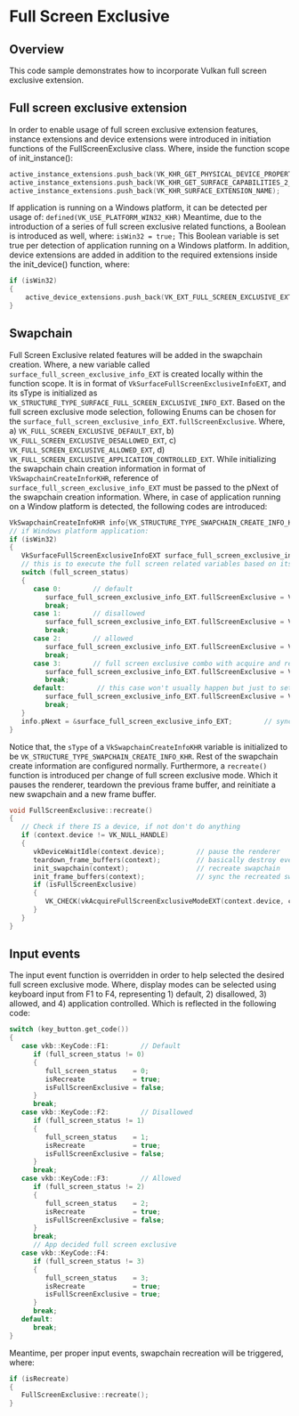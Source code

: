 <!--
- Copyright (c) 2022, Holochip Corporation
-
- SPDX-License-Identifier: Apache-2.0
-
- Licensed under the Apache License, Version 2.0 the "License";
- you may not use this file except in compliance with the License.
- You may obtain a copy of the License at
-
-     http://www.apache.org/licenses/LICENSE-2.0
-
- Unless required by applicable law or agreed to in writing, software
- distributed under the License is distributed on an "AS IS" BASIS,
- WITHOUT WARRANTIES OR CONDITIONS OF ANY KIND, either express or implied.
- See the License for the specific language governing permissions and
- limitations under the License.
-
-->

# Full Screen Exclusive
## Overview
This code sample demonstrates how to incorporate Vulkan full screen exclusive extension.
## Full screen exclusive extension
In order to enable usage of full screen exclusive extension features, instance extensions and device extensions were introduced in initiation functions of the FullScreenExclusive class. Where, inside the function scope of init_instance():
```cpp
active_instance_extensions.push_back(VK_KHR_GET_PHYSICAL_DEVICE_PROPERTIES_2_EXTENSION_NAME);
active_instance_extensions.push_back(VK_KHR_GET_SURFACE_CAPABILITIES_2_EXTENSION_NAME);
active_instance_extensions.push_back(VK_KHR_SURFACE_EXTENSION_NAME);
```
If application is running on a Windows platform, it can be detected per usage of:
```defined(VK_USE_PLATFORM_WIN32_KHR)```
Meantime, due to the introduction of a series of full screen exclusive related functions, a Boolean is introduced as well, where:
```isWin32 = true;```
This Boolean variable is set true per detection of application running on a Windows platform. In addition, device extensions are added in addition to the required extensions inside the init_device() function, where:
```cpp
if (isWin32)
{   
    active_device_extensions.push_back(VK_EXT_FULL_SCREEN_EXCLUSIVE_EXTENSION_NAME);
}
```
## Swapchain
Full Screen Exclusive related features will be added in the swapchain creation. Where, a new variable called ```surface_full_screen_exclusive_info_EXT``` is created locally within  the function scope. It is in format of ```VkSurfaceFullScreenExclusiveInfoEXT```, and its sType is initialized as ```VK_STRUCTURE_TYPE_SURFACE_FULL_SCREEN_EXCLUSIVE_INFO_EXT```.
Based on the full screen exclusive mode selection, following Enums can be chosen for the ```surface_full_screen_exclusive_info_EXT.fullScreenExclusive```. Where, a) ```VK_FULL_SCREEN_EXCLUSIVE_DEFAULT_EXT```, b) ```VK_FULL_SCREEN_EXCLUSIVE_DESALLOWED_EXT```, c) ```VK_FULL_SCREEN_EXCLUSIVE_ALLOWED_EXT```, d) ```VK_FULL_SCREEN_EXCLUSIVE_APPLICATION_CONTROLLED_EXT```.
While initializing the swapchain chain creation information in format of ```VkSwapchainCreateInforKHR```, reference of ```surface_full_screen_exclusive_info_EXT``` must be passed to the pNext of the swapchain creation information. Where, in case of application running on a Window platform is detected, the following codes are introduced: 
```cpp
VkSwapchainCreateInfoKHR info{VK_STRUCTURE_TYPE_SWAPCHAIN_CREATE_INFO_KHR};        // initialize the swapchain create info without adding pNext info
// if Windows platform application:
if (isWin32)
{
   VkSurfaceFullScreenExclusiveInfoEXT surface_full_screen_exclusive_info_EXT{VK_STRUCTURE_TYPE_SURFACE_FULL_SCREEN_EXCLUSIVE_INFO_EXT};
   // this is to execute the full screen related variables based on its chosen status
   switch (full_screen_status)
   {
      case 0:        // default
         surface_full_screen_exclusive_info_EXT.fullScreenExclusive = VK_FULL_SCREEN_EXCLUSIVE_DEFAULT_EXT;
         break;
      case 1:        // disallowed
         surface_full_screen_exclusive_info_EXT.fullScreenExclusive = VK_FULL_SCREEN_EXCLUSIVE_DISALLOWED_EXT;
         break;
      case 2:        // allowed
         surface_full_screen_exclusive_info_EXT.fullScreenExclusive = VK_FULL_SCREEN_EXCLUSIVE_ALLOWED_EXT;
         break;
      case 3:        // full screen exclusive combo with acquire and release
         surface_full_screen_exclusive_info_EXT.fullScreenExclusive = VK_FULL_SCREEN_EXCLUSIVE_APPLICATION_CONTROLLED_EXT;
         break;
      default:        // this case won't usually happen but just to set everything to be default just in case
         surface_full_screen_exclusive_info_EXT.fullScreenExclusive = VK_FULL_SCREEN_EXCLUSIVE_DEFAULT_EXT;
         break;
   }
   info.pNext = &surface_full_screen_exclusive_info_EXT;        // syncing the full screen exclusive info.
}
```
Notice that, the ```sType``` of a ```VkSwapchainCreateInfoKHR``` variable is initialized to be ```VK_STRUCTURE_TYPE_SWAPCHAIN_CREATE_INFO_KHR```. Rest of the swapchain create information are configured normally.
Furthermore, a ```recreate()``` function is introduced per change of full screen exclusive mode. Which it pauses the renderer, teardown the previous frame buffer, and reinitiate a new swapchain and a new frame buffer.  
```cpp
void FullScreenExclusive::recreate()
{
   // Check if there IS a device, if not don't do anything
   if (context.device != VK_NULL_HANDLE)
   {
      vkDeviceWaitIdle(context.device);        // pause the renderer
      teardown_frame_buffers(context);         // basically destroy everything swapchain related
      init_swapchain(context);                 // recreate swapchain
      init_frame_buffers(context);             // sync the recreated swapchain to the frame buffer
      if (isFullScreenExclusive)
      {
         VK_CHECK(vkAcquireFullScreenExclusiveModeEXT(context.device, context.swapchain));
      }
   }
}
```
## Input events
The input event function is overridden in order to help selected the desired full screen exclusive mode. Where, display modes can be selected using keyboard input from F1 to F4, representing 1) default, 2) disallowed, 3) allowed, and 4) application controlled. Which is reflected in the following code: 
```cpp
switch (key_button.get_code())
{
   case vkb::KeyCode::F1:        // Default
      if (full_screen_status != 0)
      {
         full_screen_status    = 0;
         isRecreate            = true;
         isFullScreenExclusive = false;
      }
      break;
   case vkb::KeyCode::F2:        // Disallowed
      if (full_screen_status != 1)
      {
         full_screen_status    = 1;
         isRecreate            = true;
         isFullScreenExclusive = false;
      }
      break;
   case vkb::KeyCode::F3:        // Allowed
      if (full_screen_status != 2)
      {
         full_screen_status    = 2;
         isRecreate            = true;
         isFullScreenExclusive = false;
      }
      break;
      // App decided full screen exclusive
   case vkb::KeyCode::F4:
      if (full_screen_status != 3)
      {
         full_screen_status    = 3;
         isRecreate            = true;
         isFullScreenExclusive = true;
      }
      break;
   default:
      break;
}
```
Meantime, per proper input events, swapchain recreation will be triggered, where: 
```cpp
if (isRecreate)
{
   FullScreenExclusive::recreate();
}
```